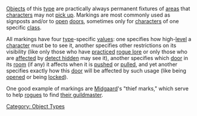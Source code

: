 [Objects](:Category:_Objects "wikilink") of this
[type](:Category:_Object_Types "wikilink") are practically always
permanent fixtures of [areas](:Category:_Areas "wikilink") that
[characters](:Category:_Characters "wikilink") may not [pick
up](Get "wikilink"). Markings are most commonly used as signposts and/or
to [open](Open "wikilink") [doors](:Category:_Doors "wikilink"),
sometimes only for [characters](:Category:_Characters "wikilink") of one
specific [class](:Category:_Classes "wikilink").

All markings have four
[type](:Category:_Object_Types "wikilink")-specific
[values](:Category:_Object_Values "wikilink"): one specifies how
high-[level](Level "wikilink") a
[character](:Category:_Characters "wikilink") must be to see it, another
specifies other restrictions on its visibility (like only those who have
[practiced](Practice "wikilink") [rogue lore](Rogue_Lore "wikilink") or
only those who are [affected](Affects "wikilink") by [detect
hidden](Detect_Hidden "wikilink") may see it), another specifies which
[door](:Category:_Doors "wikilink") in its
[room](:Category:_Rooms "wikilink") (if any) it affects when it is
[pushed](Push "wikilink") or [pulled](Pull "wikilink"), and yet another
specifies exactly how this [door](:Category:_Doors "wikilink") will be
affected by such usage (like being [opened](Open "wikilink") or being
[locked](Lock "wikilink")).

One good example of markings are
[Midgaard](:Category:_Midgaard "wikilink")'s "thief marks," which serve
to help [rogues](:Category:_Rogues "wikilink") to find [their
guildmaster](Guildmaster_(rogue) "wikilink").

[Category: Object Types](Category:_Object_Types "wikilink")
